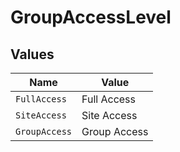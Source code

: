 # GroupAccessLevel


## Values

| Name          | Value         |
| ------------- | ------------- |
| `FullAccess`  | Full Access   |
| `SiteAccess`  | Site Access   |
| `GroupAccess` | Group Access  |